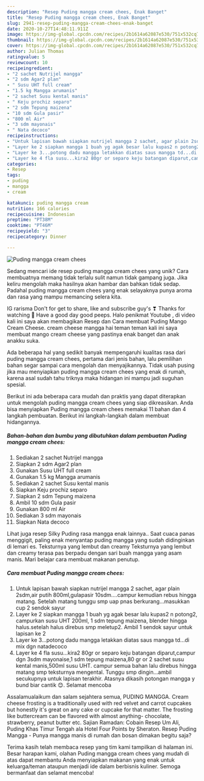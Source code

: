 ```yaml
---
description: "Resep Puding mangga cream chees, Enak Banget"
title: "Resep Puding mangga cream chees, Enak Banget"
slug: 2941-resep-puding-mangga-cream-chees-enak-banget
date: 2020-10-27T14:48:11.911Z
image: https://img-global.cpcdn.com/recipes/2b1614a62087e530/751x532cq70/puding-mangga-cream-chees-foto-resep-utama.jpg
thumbnail: https://img-global.cpcdn.com/recipes/2b1614a62087e530/751x532cq70/puding-mangga-cream-chees-foto-resep-utama.jpg
cover: https://img-global.cpcdn.com/recipes/2b1614a62087e530/751x532cq70/puding-mangga-cream-chees-foto-resep-utama.jpg
author: Julian Thomas
ratingvalue: 5
reviewcount: 10
recipeingredient:
- "2 sachet Nutrijel mangga"
- "2 sdm Agar2 plan"
- " Susu UHT full cream"
- "1.5 kg Mangga arumanis"
- "2 sachet Susu kental manis"
- " Keju prochiz separo"
- "2 sdm Tepung maizena"
- "10 sdm Gula pasir"
- "800 ml Air"
- "3 sdm mayonais"
- " Nata decoco"
recipeinstructions:
- "Untuk lapisan bawah siapkan nutrijel mangga 2 sachet, agar plain 2sdm,air putih 800ml,gulapasir 10sdm....campur kemudian rebus hingga matang. Setelah matang tunggu smp uap pnas berkurang...masukkan cup 2 sendok sayur"
- "Layer ke 2 siapkan mangga 1 buah yg agak besar lalu kupas2 n potong2, campurkan susu UHT 200ml, 1 sdm tepung maizena, blender hingga halus.setelah halus direbus smp meletup2. Ambil 1 sendok sayur untuk lapisan ke 2"
- "Layer ke 3...potong dadu mangga letakkan diatas saus mangga td...di mix dgn natadecoco"
- "Layer ke 4 fla susu...kira2 80gr or separo keju batangan diparut,campur dgn 3sdm mayonaise,1 sdm tepung maizena,80 gr or 2 sachet susu kental manis,500ml susu UHT. campur semua bahan lalu direbus hingga matang smp teksturnya mengental. Tunggu smp dingin...ambil secukupnya untuk lapisan terakhir. Atasnya dikasih potongan mangga y bund biar cantik 😊. Selamat mencoba"
categories:
- Resep
tags:
- puding
- mangga
- cream

katakunci: puding mangga cream 
nutrition: 166 calories
recipecuisine: Indonesian
preptime: "PT38M"
cooktime: "PT46M"
recipeyield: "3"
recipecategory: Dinner

---
```



![Puding mangga cream chees](https://img-global.cpcdn.com/recipes/2b1614a62087e530/751x532cq70/puding-mangga-cream-chees-foto-resep-utama.jpg)

Sedang mencari ide resep puding mangga cream chees yang unik? Cara membuatnya memang tidak terlalu sulit namun tidak gampang juga. Jika keliru mengolah maka hasilnya akan hambar dan bahkan tidak sedap. Padahal puding mangga cream chees yang enak selayaknya punya aroma dan rasa yang mampu memancing selera kita.

IG rarisma Don&#39;t for get to share, like and subscribe guy&#39;s ❣ Thanks for watching 💪 Have a good day good peeps. Halo penikmat Youtube , di video kali ini saya akan membagikan Resep dan Cara membuat Puding Mango Cream Cheese. cream cheese mangga hai teman teman kali ini saya membuat mango cream cheese yang pastinya enak banget dan anak anakku suka.

Ada beberapa hal yang sedikit banyak mempengaruhi kualitas rasa dari puding mangga cream chees, pertama dari jenis bahan, lalu pemilihan bahan segar sampai cara mengolah dan menyajikannya. Tidak usah pusing jika mau menyiapkan puding mangga cream chees yang enak di rumah, karena asal sudah tahu triknya maka hidangan ini mampu jadi suguhan spesial.


Berikut ini ada beberapa cara mudah dan praktis yang dapat diterapkan untuk mengolah puding mangga cream chees yang siap dikreasikan. Anda bisa menyiapkan Puding mangga cream chees memakai 11 bahan dan 4 langkah pembuatan. Berikut ini langkah-langkah dalam membuat hidangannya.

<!--inarticleads1-->

##### Bahan-bahan dan bumbu yang dibutuhkan dalam pembuatan Puding mangga cream chees:

1. Sediakan 2 sachet Nutrijel mangga
1. Siapkan 2 sdm Agar2 plan
1. Gunakan  Susu UHT full cream
1. Gunakan 1.5 kg Mangga arumanis
1. Sediakan 2 sachet Susu kental manis
1. Siapkan  Keju prochiz separo
1. Siapkan 2 sdm Tepung maizena
1. Ambil 10 sdm Gula pasir
1. Gunakan 800 ml Air
1. Sediakan 3 sdm mayonais
1. Siapkan  Nata decoco


Lihat juga resep Silky Puding rasa mangga enak lainnya.. Saat cuaca panas menggigit, paling enak menyantap puding mangga yang sudah didinginkan di lemari es. Teksturnya yang lembut dan creamy Teksturnya yang lembut dan creamy terasa pas berpadu dengan sari buah mangga yang asam manis. Mari belajar cara membuat makanan penutup. 

<!--inarticleads2-->

##### Cara membuat Puding mangga cream chees:

1. Untuk lapisan bawah siapkan nutrijel mangga 2 sachet, agar plain 2sdm,air putih 800ml,gulapasir 10sdm....campur kemudian rebus hingga matang. Setelah matang tunggu smp uap pnas berkurang...masukkan cup 2 sendok sayur
1. Layer ke 2 siapkan mangga 1 buah yg agak besar lalu kupas2 n potong2, campurkan susu UHT 200ml, 1 sdm tepung maizena, blender hingga halus.setelah halus direbus smp meletup2. Ambil 1 sendok sayur untuk lapisan ke 2
1. Layer ke 3...potong dadu mangga letakkan diatas saus mangga td...di mix dgn natadecoco
1. Layer ke 4 fla susu...kira2 80gr or separo keju batangan diparut,campur dgn 3sdm mayonaise,1 sdm tepung maizena,80 gr or 2 sachet susu kental manis,500ml susu UHT. campur semua bahan lalu direbus hingga matang smp teksturnya mengental. Tunggu smp dingin...ambil secukupnya untuk lapisan terakhir. Atasnya dikasih potongan mangga y bund biar cantik 😊. Selamat mencoba


Assalamualaikum dan salam sejahtera semua, PUDING MANGGA. Cream cheese frosting is a traditionally used with red velvet and carrot cupcakes but honestly it&#39;s great on any cake or cupcake for that matter. The frosting like buttercream can be flavored with almost anything- chocolate, strawberry, peanut butter etc. Sajian Ramadan: Cobain Resep Um Ali, Puding Khas Timur Tengah ala Hotel Four Points by Sheraton. Resep Puding Mangga - Punya mangga manis di rumah dan bosan dimakan begitu saja? 

Terima kasih telah membaca resep yang tim kami tampilkan di halaman ini. Besar harapan kami, olahan Puding mangga cream chees yang mudah di atas dapat membantu Anda menyiapkan makanan yang enak untuk keluarga/teman ataupun menjadi ide dalam berbisnis kuliner. Semoga bermanfaat dan selamat mencoba!
